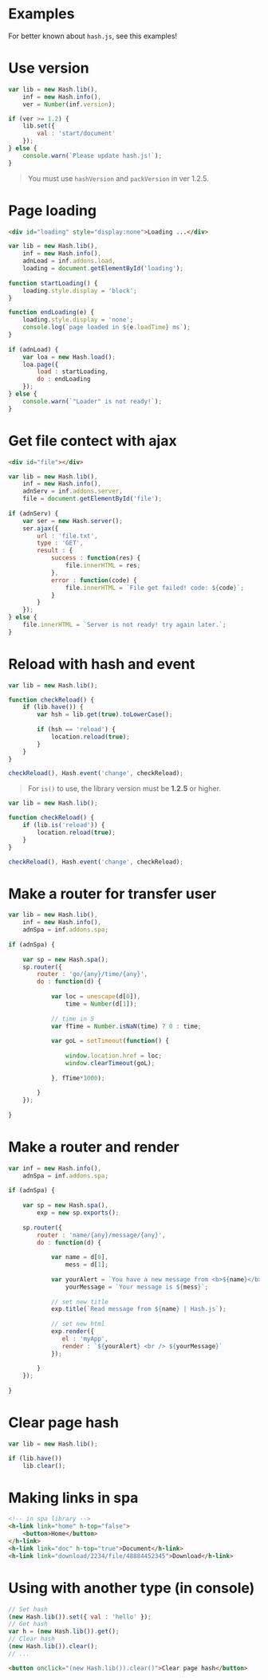 # Examples
For better known about `hash.js`, see this examples!

# Use version

```javascript
var lib = new Hash.lib(),
    inf = new Hash.info(),
    ver = Number(inf.version);

if (ver >= 1.2) {
    lib.set({
        val : 'start/document' 
    });
} else {
    console.warn(`Please update hash.js!`);
}
```

>  You must use `hashVersion` and `packVersion` in ver 1.2.5.

# Page loading

```html
<div id="loading" style="display:none">Loading ...</div>
```

```javascript
var lib = new Hash.lib(),
    inf = new Hash.info(),
    adnLoad = inf.addons.load,
    loading = document.getElementById('loading');
    
function startLoading() {
    loading.style.display = 'block';
}

function endLoading(e) {
    loading.style.display = 'none';
    console.log(`page loaded in ${e.loadTime} ms`);
}
    
if (adnLoad) {
    var loa = new Hash.load();
    loa.page({
        load : startLoading,
        do : endLoading
    });
} else {
    console.warn(`"Loader" is not ready!`);
}
```

# Get file contect with ajax

```html
<div id="file"></div>
```

```javascript
var lib = new Hash.lib(),
    inf = new Hash.info(),
    adnServ = inf.addons.server,
    file = document.getElementById('file');
    
if (adnServ) {
    var ser = new Hash.server();
    ser.ajax({
        url : 'file.txt',
        type : 'GET',
        result : {
            success : function(res) {
                file.innerHTML = res;
            },
            error : function(code) {
                file.innerHTML = `File get failed! code: ${code}`;
            }
        }
    });
} else {
    file.innerHTML = `Server is not ready! try again later.`;
}
```

# Reload with hash and event

```javascript
var lib = new Hash.lib();

function checkReload() {
    if (lib.have()) {
        var hsh = lib.get(true).toLowerCase();
    
        if (hsh == 'reload') {
            location.reload(true);
        }
    }
}

checkReload(), Hash.event('change', checkReload);

```

> For `is()` to use, the library version must be **1.2.5** or higher.

```javascript
var lib = new Hash.lib();

function checkReload() {
    if (lib.is('reload')) {
        location.reload(true);
    }
}

checkReload(), Hash.event('change', checkReload);

```

# Make a router for transfer user

```javascript
var lib = new Hash.lib(),
    inf = new Hash.info(),
    adnSpa = inf.addons.spa;
    
if (adnSpa) {
    
    var sp = new Hash.spa();
    sp.router({
        router : 'go/{any}/time/{any}',
        do : function(d) {
            
            var loc = unescape(d[0]),
                time = Number(d[1]);
                
            // time in S
            var fTime = Number.isNaN(time) ? 0 : time;
            
            var goL = setTimeout(function() {
            
                window.location.href = loc;
                window.clearTimeout(goL);
                
            }, fTime*1000);
            
        }
    });
    
}

```

# Make a router and render

```javascript
var inf = new Hash.info(),
    adnSpa = inf.addons.spa;
    
if (adnSpa) {
    
    var sp = new Hash.spa(),
        exp = new sp.exports();
    
    sp.router({
        router : 'name/{any}/message/{any}',
        do : function(d) {
            
            var name = d[0],
                mess = d[1];
                
            var yourAlert = `You have a new message from <b>${name}</b>`,
                yourMessage = `Your message is ${mess}`;
                
            // set new title
            exp.title(`Read message from ${name} | Hash.js`);
            
            // set new html
            exp.render({
               el : 'myApp',
               render : `${yourAlert} <br /> ${yourMessage}`
            });
            
        }
    });
    
}

```

# Clear page hash

```javascript
var lib = new Hash.lib();

if (lib.have())
    lib.clear();
```

# Making links in spa

```html
<!-- in spa library -->
<h-link link="home" h-top="false">
    <button>Home</button>
</h-link>
<h-link link="doc" h-top="true">Document</h-link>
<h-link link="download/2234/file/48884452345">Download</h-link>
```

# Using with another type (in console)

```javascript
// Set hash
(new Hash.lib()).set({ val : 'hello' });
// Get hash
var h = (new Hash.lib()).get();
// Clear hash
(new Hash.lib()).clear();
// ...
```

```html
<button onclick="(new Hash.lib()).clear()">Clear page hash</button>
```



